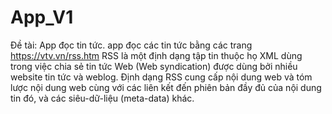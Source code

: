 # App_V1
Đề tài: App đọc tin tức.
app đọc các tin tức bằng các trang https://vtv.vn/rss.htm
RSS là một định dạng tập tin thuộc họ XML dùng trong việc chia sẻ tin tức Web (Web syndication) được dùng bởi nhiều website tin tức và weblog.
Định dạng RSS cung cấp nội dung web và tóm lược nội dung web cùng với các liên kết đến phiên bản đầy đủ của nội dung tin đó, và các siêu-dữ-liệu (meta-data) khác.
